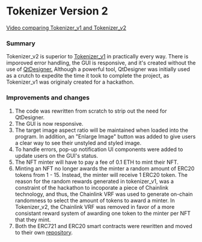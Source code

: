 # Tokenizer Version 2

[Video comparing Tokenizer_v1 and Tokenizer_v2](https://www.youtube.com/watch?v=IZsiJJkQfkw)

### Summary

Tokenizer_v2 is superior to [Tokenizer_v1](https://github.com/ForrestChew/Tokenizer) in practically every way.
There is imporoved error handling, the GUI is responsive, and it's created without the use
of [QtDesigner.](https://doc.qt.io/qt-6/qtdesigner-manual.html) Although a powerful tool, QtDesigner was initially
used as a crutch to expedite the time it took to complete the project, as Tokenizer_v1 was originaly created for a hackathon.

### Improvements and changes

1. The code was rewritten from scratch to strip out the need for QtDesigner.
2. The GUI is now responsive.
3. The target image aspect ratio will be maintained when loaded into the program. In addition, an "Enlarge Image" button
   was added to give users a clear way to see their unstyled and styled image.
4. To handle errors, pop-up notification UI components were added to update users on the GUI's status.
5. The NFT minter will have to pay a fee of 0.1 ETH to mint their NFT.
6. Minting an NFT no longer awards the minter a random amount of ERC20 tokens from 1 - 15. Instead, the minter will receive
   1 ERC20 token. The reason for the random rewards generated in tokenizer_v1, was a constraint of the hackathon
   to incoporate a piece of Chainlink technology, and thus, the Chainlink VRF was used to generate on-chain randomness to select the
   amount of tokens to award a minter. In Tokenizer_v2, the Chainlink VRF was removed in favor of a more consistant reward system of
   awarding one token to the minter per NFT that they mint.
7. Both the ERC721 and ERC20 smart contracts were rewritten and moved to their own [repository](https://github.com/ForrestChew/tokenizer-v2-smart-contracts).
